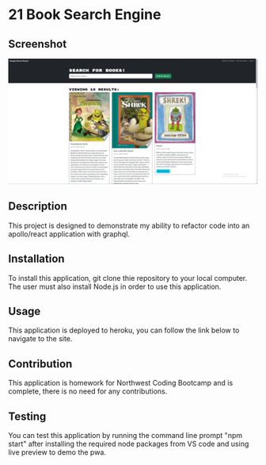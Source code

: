 # 21 Book Search Engine

## Screenshot
![image](./client/public/hw17.JPG)


## Description

This project is designed to demonstrate my ability to refactor code into an apollo/react application with graphql.

## Installation

To install this application, git clone thie repository to your local computer. The user must also install Node.js in order to use this application.

## Usage

This application is deployed to heroku, you can follow the link below to navigate to the site.

## Contribution

This application is homework for Northwest Coding Bootcamp and is complete, there is no need for any contributions.

## Testing

You can test this application  by running the command line prompt "npm start" after installing the required node packages from VS code and using live preview to demo the pwa.